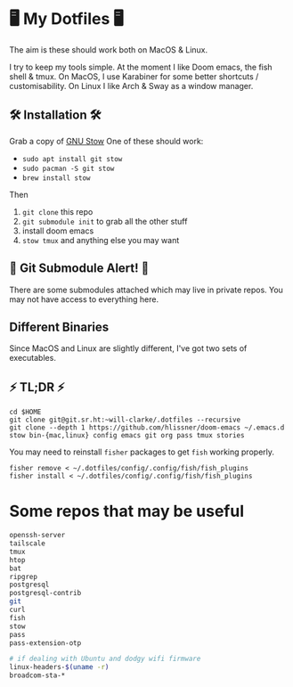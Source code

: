 # 🖥 My Dotfiles 🖥

The aim is these should work both on MacOS & Linux.

I try to keep my tools simple. At the moment I like Doom emacs, the fish shell & tmux.
On MacOS, I use Karabiner for some better shortcuts / customisability.
On Linux I like Arch & Sway as a window manager.

## 🛠 Installation 🛠

Grab a copy of [GNU Stow](http://www.gnu.org/software/stow/)
One of these should work:

- `sudo apt install git stow`
- `sudo pacman -S git stow`
- `brew install stow`

Then

1. `git clone` this repo
2. `git submodule init` to grab all the other stuff
3. install doom emacs
4. `stow tmux` and anything else you may want

## 🚨 Git Submodule Alert! 🚨

There are some submodules attached which may live in private repos.
You may not have access to everything here.

## Different Binaries

Since MacOS and Linux are slightly different, I've got two sets of executables.

## ⚡ TL;DR ⚡

```
cd $HOME
git clone git@git.sr.ht:~will-clarke/.dotfiles --recursive
git clone --depth 1 https://github.com/hlissner/doom-emacs ~/.emacs.d
stow bin-{mac,linux} config emacs git org pass tmux stories
```

You may need to reinstall `fisher` packages to get `fish` working properly.

```
fisher remove < ~/.dotfiles/config/.config/fish/fish_plugins
fisher install < ~/.dotfiles/config/.config/fish/fish_plugins
```

# Some repos that may be useful

```sh
openssh-server
tailscale
tmux
htop
bat
ripgrep
postgresql
postgresql-contrib
git
curl
fish
stow
pass
pass-extension-otp

# if dealing with Ubuntu and dodgy wifi firmware
linux-headers-$(uname -r)
broadcom-sta-*
```
